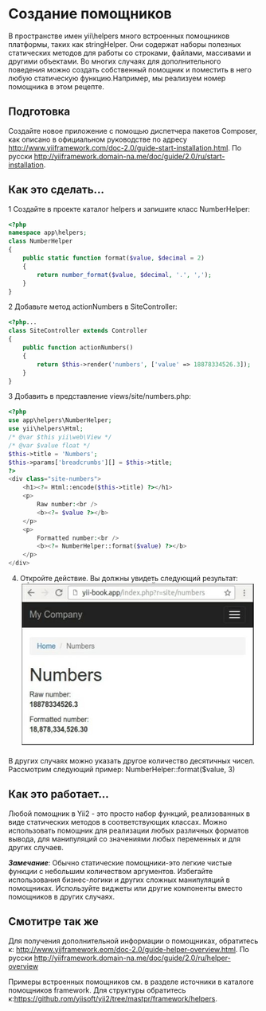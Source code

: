 Создание помощников
===
В пространстве имен yii\helpers много встроенных помощников платформы, таких как stringHelper. Они содержат наборы полезных статических методов для работы со строками, файлами, массивами и другими объектами.
Во многих случаях для дополнительного поведения можно создать собственный помощник и поместить в него любую статическую функцию.Например, мы реализуем номер помощника в этом рецепте.

Подготовка 
---
Создайте новое приложение с помощью диспетчера пакетов Composer, как описано в официальном руководстве по адресу <http://www.yiiframework.com/doc-2.0/guide-start-installation.html>. 
По русски <http://yiiframework.domain-na.me/doc/guide/2.0/ru/start-installation>.

Как это сделать...
---

1 Создайте в проекте каталог helpers и запишите класс NumberHelper:
```php
<?php
namespace app\helpers;
class NumberHelper
{
    public static function format($value, $decimal = 2)
    {
        return number_format($value, $decimal, '.',	',');
    }
}
```

2 Добавьте метод actionNumbers в SiteController:
```php
<?php...
class SiteController extends Controller
{
    public function actionNumbers()
    {
        return $this->render('numbers', ['value' => 18878334526.3]);
    }
}
```

3 Добавить в представление views/site/numbers.php:
```php
<?php
use app\helpers\NumberHelper;
use yii\helpers\Html;
/* @var $this yii\web\View */
/* @var $value float */
$this->title = 'Numbers';
$this->params['breadcrumbs'][] = $this->title;
?>
<div class="site-numbers">
    <h1><?= Html::encode($this->title) ?></h1>
    <p>
        Raw number:<br />
        <b><?= $value ?></b>
    </p>
    <p>
        Formatted number:<br />
        <b><?= NumberHelper::format($value) ?></b>
    </p>
</div>
```

4. Откройте действие. Вы должны увидеть следующий результат:
![](img/315_1.jpg)

В других случаях можно указать другое количество десятичных чисел. Рассмотрим следующий пример:
NumberHelper::format($value, 3)

Как это работает...
---
Любой помощник в Yii2 - это просто набор функций, реализованных в виде статических методов в соответствующих классах.
Можно использовать помощник для реализации любых различных форматов вывода, для манипуляций со значениями любых переменных и для других случаев.

***Замечание***: Обычно статические помощники-это легкие чистые функции с небольшим количеством аргументов. Избегайте использования бизнес-логики и других сложных манипуляций в помощниках. Используйте виджеты или другие компоненты вместо помощников в других случаях.

Смотитре так же
---
Для получения дополнительной информации о помощниках, обратитесь к: <http://www.yijframework.eom/doc-2.0/guide-helper-overview.html>.
По русски <http://yiiframework.domain-na.me/doc/guide/2.0/ru/helper-overview>
 
Примеры встроенных помощников см. в разделе источники в каталоге помощников framework. Для структуры обратитесь к:<https://github.rom/yiisoft/yii2/tree/mastpr/framework/helpers>.
